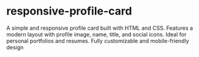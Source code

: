 # responsive-profile-card
A simple and responsive profile card built with HTML and CSS. Features a modern layout with profile image, name, title, and social icons. Ideal for personal portfolios and resumes. Fully customizable and mobile-friendly design
